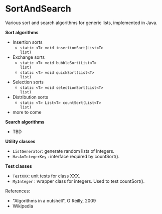 # SortAndSearch

Various sort and search algorithms for generic lists, implemented in Java.

<b>Sort algorithms</b>
- Insertion sorts
  * <code>static \<T> void insertionSort(List\<T> list)</code>
- Exchange sorts
  * <code>static \<T> void bubbleSort(List\<T> list)</code>
  * <code>static \<T> void quickSort(List\<T> list)</code>
- Selection sorts
  * <code>static \<T> void selectionSort(List\<T> list)</code>
- Distribution sorts
  * <code>static \<T> List\<T> countSort(List\<T> list)</code>
- more to come

<b>Search algorithms</b>
- TBD

<b>Utility classes</b>
- <code>ListGenerator</code>: generate random lists of Integers.
- <code>HasAnIntegerKey</code> : interface required by countSort().

<b>Test classes</b>
- <code>TestXXX</code>: unit tests for class XXX.
- <code>MyInteger</code> : wrapper class for integers. Used to test countSort().

References: 
- "Algorithms in a nutshell", O'Reilly, 2009
- Wikipedia
